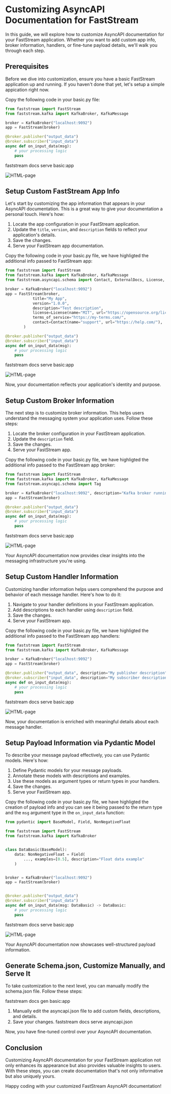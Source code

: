 # Customizing AsyncAPI Documentation for FastStream

In this guide, we will explore how to customize AsyncAPI documentation for your FastStream application. Whether you want to add custom app info, broker information, handlers, or fine-tune payload details, we'll walk you through each step.

## Prerequisites

Before we dive into customization, ensure you have a basic FastStream application up and running. If you haven't done that yet, let's setup a simple appication right now.

Copy the following code in your basic.py file:

```python linenums="1"
from faststream import FastStream
from faststream.kafka import KafkaBroker, KafkaMessage

broker = KafkaBroker("localhost:9092")
app = FastStream(broker)

@broker.publisher("output_data")
@broker.subscriber("input_data")
async def on_input_data(msg):
    # your processing logic
    pass
```

faststream docs serve basic:app

![HTML-page](../../../assets/img/AsyncAPI-basic-html-short.png)

## Setup Custom FastStream App Info

Let's start by customizing the app information that appears in your AsyncAPI documentation. This is a great way to give your documentation a personal touch. Here's how:

1. Locate the app configuration in your FastStream application.
1. Update the `title`, `version`, and `description` fields to reflect your application's details.
1. Save the changes.
1. Serve your FastStream app documentation.

Copy the following code in your basic.py file, we have highligted the additional info passed to FastStream app:

```python linenums="1" hl_lines="7-12"
from faststream import FastStream
from faststream.kafka import KafkaBroker, KafkaMessage
from faststream.asyncapi.schema import Contact, ExternalDocs, License, Tag

broker = KafkaBroker("localhost:9092")
app = FastStream(broker,
            title="My App",
            version="1.0.0",
            description="Test description",
            license=License(name="MIT", url="https://opensource.org/license/mit/"),
            terms_of_service="https://my-terms.com/",
            contact=Contact(name="support", url="https://help.com/"),
        )

@broker.publisher("output_data")
@broker.subscriber("input_data")
async def on_input_data(msg):
    # your processing logic
    pass
```

faststream docs serve basic:app

![HTML-page](../../../assets/img/AsyncAPI-basic-html-short.png)

Now, your documentation reflects your application's identity and purpose.

## Setup Custom Broker Information

The next step is to customize broker information. This helps users understand the messaging system your application uses. Follow these steps:

1. Locate the broker configuration in your FastStream application.
1. Update the `description` field.
1. Save the changes.
1. Serve your FastStream app.

Copy the following code in your basic.py file, we have highligted the additional info passed to the FastStream app broker:

```python linenums="1" hl_lines="5"
from faststream import FastStream
from faststream.kafka import KafkaBroker, KafkaMessage
from faststream.asyncapi.schema import Tag

broker = KafkaBroker("localhost:9092", description="Kafka broker running locally")
app = FastStream(broker)

@broker.publisher("output_data")
@broker.subscriber("input_data")
async def on_input_data(msg):
    # your processing logic
    pass
```

faststream docs serve basic:app

![HTML-page](../../../assets/img/AsyncAPI-basic-html-short.png)

Your AsyncAPI documentation now provides clear insights into the messaging infrastructure you're using.

## Setup Custom Handler Information

Customizing handler information helps users comprehend the purpose and behavior of each message handler. Here's how to do it:

1. Navigate to your handler definitions in your FastStream application.
1. Add descriptions to each handler using `description` field.
1. Save the changes.
1. Serve your FastStream app.

Copy the following code in your basic.py file, we have highligted the additional info passed to the FastStream app handlers:

```python linenums="1" hl_lines="7-8"
from faststream import FastStream
from faststream.kafka import KafkaBroker, KafkaMessage

broker = KafkaBroker("localhost:9092")
app = FastStream(broker)

@broker.publisher("output_data", description="My publisher description")
@broker.subscriber("input_data", description="My subscriber description")
async def on_input_data(msg):
    # your processing logic
    pass
```

faststream docs serve basic:app

![HTML-page](../../../assets/img/AsyncAPI-basic-html-short.png)

Now, your documentation is enriched with meaningful details about each message handler.

## Setup Payload Information via Pydantic Model

To describe your message payload effectively, you can use Pydantic models. Here's how:

1. Define Pydantic models for your message payloads.
1. Annotate these models with descriptions and examples.
1. Use these models as argument types or return types in your handlers.
1. Save the changes.
1. Serve your FastStream app.

Copy the following code in your basic.py file, we have highligted the creation of payload info and you can see it being passed to the return type and the `msg` argument type in the `on_input_data` function:

```python linenums="1" hl_lines="5"
from pydantic import BaseModel, Field, NonNegativeFloat

from faststream import FastStream
from faststream.kafka import KafkaBroker


class DataBasic(BaseModel):
    data: NonNegativeFloat = Field(
        ..., examples=[0.5], description="Float data example"
    )


broker = KafkaBroker("localhost:9092")
app = FastStream(broker)


@broker.publisher("output_data")
@broker.subscriber("input_data")
async def on_input_data(msg: DataBasic) -> DataBasic:
    # your processing logic
    pass
```

faststream docs serve basic:app

![HTML-page](../../../assets/img/AsyncAPI-basic-html-short.png)

Your AsyncAPI documentation now showcases well-structured payload information.

## Generate Schema.json, Customize Manually, and Serve It

To take customization to the next level, you can manually modify the schema.json file. Follow these steps:

faststream docs gen basic:app
1. Manually edit the asyncapi.json file to add custom fields, descriptions, and details.
1. Save your changes.
faststream docs serve asyncapi.json

Now, you have fine-tuned control over your AsyncAPI documentation.

## Conclusion

Customizing AsyncAPI documentation for your FastStream application not only enhances its appearance but also provides valuable insights to users. With these steps, you can create documentation that's not only informative but also uniquely yours.

Happy coding with your customized FastStream AsyncAPI documentation!
